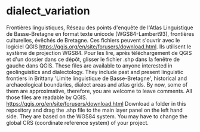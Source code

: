 # dialect_variation
Frontières linguistiques, Réseau des points d'enquête de l'Atlas Linguistique de Basse-Bretagne en format texte unicode (WGS84-Lambert93), frontières culturelles, évêchés de Bretagne. Ces fichiers peuvent s'ouvrir avec le logiciel QGIS https://qgis.org/en/site/forusers/download.html. Ils utilisent le système de projection WGS84. Pour les lire, après téléchargement de QGIS et d'un dossier dans ce dépôt, glisser le fichier .shp dans la fenêtre de gauche dans QGIS.
These files are available to anyone interested in geolinguistics and dialectology.
They include past and present linguistic frontiers in Brittany 'Limite linguistique de Basse-Bretagne', historical and archaeological boundaries, dialect areas and atlas grids.
By now, some of them are approximative, therefore, you are welcome to leave comments.
All those files are readable by QGIS. https://qgis.org/en/site/forusers/download.html
Download a folder in this repository and drag the .shp file to the main layer panel on the left hand side.
They are based on the WGS84 system.
You may have to change the global CRS (coordinate reference system) of your project.
